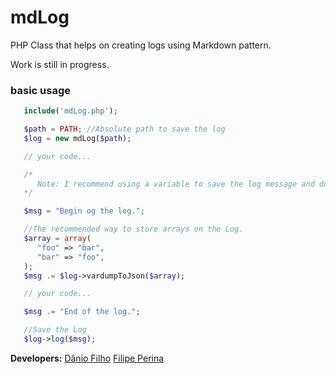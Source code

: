 # mdLog
PHP Class that helps on creating logs using Markdown pattern.

Work is still in progress.

### basic usage

~~~ PHP
   include('mdLog.php');

   $path = PATH; //Absolute path to save the log
   $log = new mdLog($path);

   // your code...

   /*
      Note: I recommend using a variable to save the log message and do the log on the end of your code, but it`s up to you.
   */

   $msg = "Begin og the log.";

   //The recommended way to store arrays on the Log.
   $array = array(
      "foo" => "bar",
      "bar" => "foo",
   );
   $msg .= $log->vardumpToJson($array);

   // your code...

   $msg .= "End of the log.";

   //Save the Log 
   $log->log($msg);

~~~

**Developers:**
[Dânio Filho](https://github.com/daniofilho)
[Filipe Perina](https://github.com/FilipePerina)
